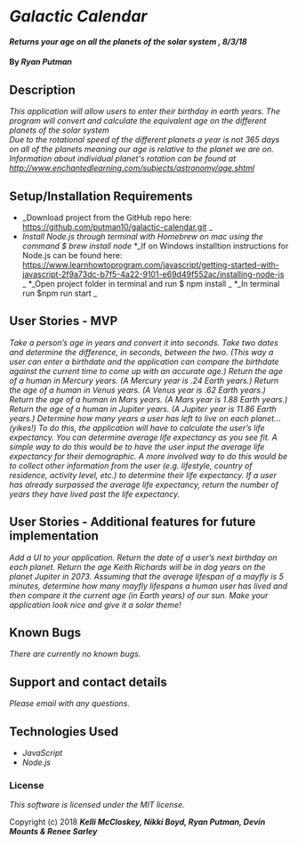 # _Galactic Calendar_

#### _Returns your age on all the planets of the solar system , 8/3/18_

#### By _**Ryan Putman**_

## Description

_This application will allow users to enter their birthday in earth years. The program will convert and calculate the equivalent age on the different planets of the solar system_<br>
_Due to the rotational speed of the different planets a year is not 365 days on all of the planets meaning our age is relative to the planet we are on._<br>
_Information about individual planet's rotation can be found at http://www.enchantedlearning.com/subjects/astronomy/age.shtml_


## Setup/Installation Requirements

* _Download project from the GitHub repo here: https://github.com/putman10/galactic-calendar.git _
* _Install Node.js through terminal with Homebrew on mac using the command $ brew install node_
*_If on Windows installtion instructions for Node.js can be found here: https://www.learnhowtoprogram.com/javascript/getting-started-with-javascript-2f9a73dc-b7f5-4a22-9101-e69d49f552ac/installing-node-js _
*_Open project folder in terminal and run $ npm install _
*_In terminal run $npm run start _

## User Stories - MVP

_Take a person’s age in years and convert it into seconds._
_Take two dates and determine the difference, in seconds, between the two. (This way a user can enter a birthdate and the application can compare the birthdate against the current time to come up with an accurate age.)_
_Return the age of a human in Mercury years. (A Mercury year is .24 Earth years.)_
_Return the age of a human in Venus years. (A Venus year is .62 Earth years.)_
_Return the age of a human in Mars years. (A Mars year is 1.88 Earth years.)_
_Return the age of a human in Jupiter years. (A Jupiter year is 11.86 Earth years.)_
_Determine how many years a user has left to live on each planet… (yikes!) To do this, the application will have to calculate the user’s life expectancy. You can determine average life expectancy as you see fit. A simple way to do this would be to have the user input the average life expectancy for their demographic. A more involved way to do this would be to collect other information from the user (e.g. lifestyle, country of residence, activity level, etc.) to determine their life expectancy._
_If a user has already surpassed the average life expectancy, return the number of years they have lived past the life expectancy._

## User Stories - Additional features for future implementation
_Add a UI to your application._
_Return the date of a user’s next birthday on each planet._
_Return the age Keith Richards will be in dog years on the planet Jupiter in 2073._
_Assuming that the average lifespan of a mayfly is 5 minutes, determine how many mayfly lifespans a human user has lived and then compare it the current age (in Earth years) of our sun._
_Make your application look nice and give it a solar theme!_

## Known Bugs

_There are currently no known bugs._

## Support and contact details

_Please email with any questions._

## Technologies Used

* _JavaScript_
* _Node.js_


### License

*This software is licensed under the MIT license.*

Copyright (c) 2018 **_Kelli McCloskey, Nikki Boyd, Ryan Putman, Devin Mounts & Renee Sarley_**
